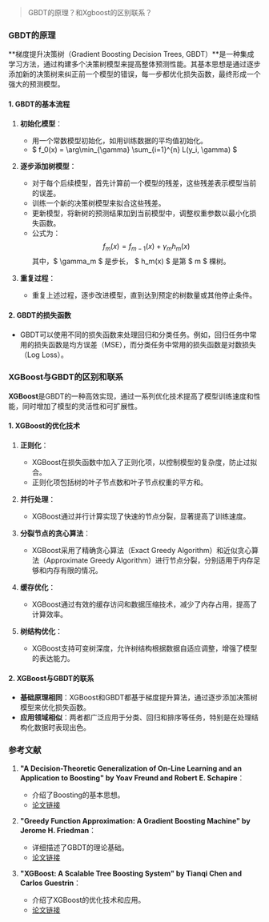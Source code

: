 > GBDT的原理？和Xgboost的区别联系？


### GBDT的原理

**梯度提升决策树（Gradient Boosting Decision Trees, GBDT）**是一种集成学习方法，通过构建多个决策树模型来提高整体预测性能。其基本思想是通过逐步添加新的决策树来纠正前一个模型的错误，每一步都优化损失函数，最终形成一个强大的预测模型。

#### 1. GBDT的基本流程

1. **初始化模型**：
   - 用一个常数模型初始化，如用训练数据的平均值初始化。
   - $ f_0(x) = \arg\min_{\gamma} \sum_{i=1}^{n} L(y_i, \gamma) $

2. **逐步添加树模型**：
   - 对于每个后续模型，首先计算前一个模型的残差，这些残差表示模型当前的误差。
   - 训练一个新的决策树模型来拟合这些残差。
   - 更新模型，将新树的预测结果加到当前模型中，调整权重参数以最小化损失函数。
   - 公式为：
     $$
     f_{m}(x) = f_{m-1}(x) + \gamma_m h_m(x)
     $$
     其中，$ \gamma_m $ 是步长， $ h_m(x) $ 是第 $ m $ 棵树。

3. **重复过程**：
   - 重复上述过程，逐步改进模型，直到达到预定的树数量或其他停止条件。

#### 2. GBDT的损失函数

- GBDT可以使用不同的损失函数来处理回归和分类任务。例如，回归任务中常用的损失函数是均方误差（MSE），而分类任务中常用的损失函数是对数损失（Log Loss）。

### XGBoost与GBDT的区别和联系

**XGBoost**是GBDT的一种高效实现，通过一系列优化技术提高了模型训练速度和性能，同时增加了模型的灵活性和可扩展性。

#### 1. XGBoost的优化技术

1. **正则化**：
   - XGBoost在损失函数中加入了正则化项，以控制模型的复杂度，防止过拟合。
   - 正则化项包括树的叶子节点数和叶子节点权重的平方和。

2. **并行处理**：
   - XGBoost通过并行计算实现了快速的节点分裂，显著提高了训练速度。

3. **分裂节点的贪心算法**：
   - XGBoost采用了精确贪心算法（Exact Greedy Algorithm）和近似贪心算法（Approximate Greedy Algorithm）进行节点分裂，分别适用于内存足够和内存有限的情况。

4. **缓存优化**：
   - XGBoost通过有效的缓存访问和数据压缩技术，减少了内存占用，提高了计算效率。

5. **树结构优化**：
   - XGBoost支持可变树深度，允许树结构根据数据自适应调整，增强了模型的表达能力。

#### 2. XGBoost与GBDT的联系

- **基础原理相同**：XGBoost和GBDT都基于梯度提升算法，通过逐步添加决策树模型来优化损失函数。
- **应用领域相似**：两者都广泛应用于分类、回归和排序等任务，特别是在处理结构化数据时表现出色。

### 参考文献

1. **"A Decision-Theoretic Generalization of On-Line Learning and an Application to Boosting" by Yoav Freund and Robert E. Schapire**：
   - 介绍了Boosting的基本思想。
   - [论文链接](https://cseweb.ucsd.edu/~yfreund/papers/adaboost.pdf)

2. **"Greedy Function Approximation: A Gradient Boosting Machine" by Jerome H. Friedman**：
   - 详细描述了GBDT的理论基础。
   - [论文链接](https://projecteuclid.org/euclid.aos/1013203451)

3. **"XGBoost: A Scalable Tree Boosting System" by Tianqi Chen and Carlos Guestrin**：
   - 介绍了XGBoost的优化技术和应用。
   - [论文链接](https://arxiv.org/abs/1603.02754)


